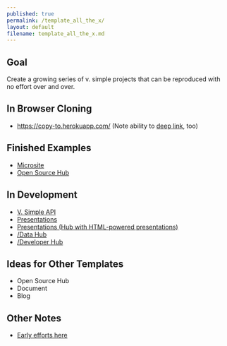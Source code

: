 ```yaml
---
published: true
permalink: /template_all_the_x/
layout: default
filename: template_all_the_x.md
---
```


## Goal
Create a growing series of v. simple projects that can be reproduced with no effort over and over.  

## In Browser Cloning 
* https://copy-to.herokuapp.com/ (Note ability to [deep link](https://copy-to.herokuapp.com/benbalter/copy-to), too)

## Finished Examples
* [Microsite](https://github.com/GSA-OCSIT/Template-Microsite/)
* [Open Source Hub](https://github.com/virtix/open-source-program-template)

 
## In Development 
* [V. Simple API](https://github.com/GSA/Very-Simple-API)
* [Presentations](http://gsa.github.io/Open-Data-Collaboration-Sandbox/github_presentations)
* [Presentations (Hub with HTML-powered presentations)](https://github.com/gbinal/Presentations)
* [/Data Hub](https://github.com/GSA/open-data-program-template)
* [/Developer Hub](https://github.com/gbinal/Developer-Hub-in-a-Box)



## Ideas for Other Templates
* Open Source Hub
* Document
* Blog


## Other Notes
* [Early efforts here](https://github.com/USG-Website-Templates)


